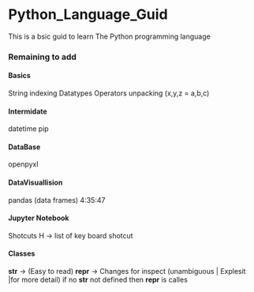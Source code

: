 # Python_Language_Guid
This is a bsic guid to learn The Python programming language


### Remaining to add 

#### Basics
String indexing
Datatypes
Operators
unpacking (x,y,z = a,b,c)

#### Intermidate
datetime
pip

#### DataBase
openpyxl

#### DataVisuallision
pandas (data frames)
	4:35:47

#### Jupyter Notebook
Shotcuts
	H -> list of key board shotcut

#### Classes
__str__ -> (Easy to read)
__repr__ -> Changes for inspect (unambiguous | Explesit |for more detail)
if no __str__ not defined then __repr__ is calles